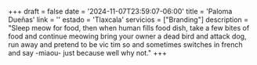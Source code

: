 +++
draft  = false
date   = '2024-11-07T23:59:07-06:00'
title  = 'Paloma Dueñas'
link   = ''
estado = 'Tlaxcala'
servicios = ["Branding"]
description = "Sleep meow for food, then when human fills food dish, take a few bites of food and continue meowing bring your owner a dead bird and attack dog, run away and pretend to be vic  tim so and sometimes switches in french and say -miaou- just because well why not."
+++